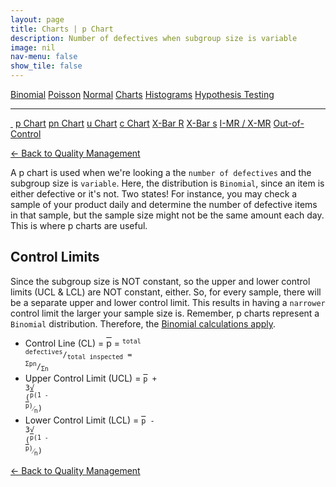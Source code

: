 ```yaml
---
layout: page
title: Charts | p Chart
description: Number of defectives when subgroup size is variable
image: nil
nav-menu: false
show_tile: false
---
```


<a href="../binomial.html" class="button small">Binomial</a>
<a href="../poisson.html" class="button small">Poisson</a>
<a href="../normal" class="button small">Normal</a>
<a href="./" class="button special small">Charts</a>
<a href="../histograms.html" class="button small">Histograms</a>
<a href="../hypothesis-testing.html" class="button small">Hypothesis Testing</a>

<hr />

<a href="./" style="border-bottom: none;"><i class="icon fa-home">&nbsp;</i></a>
<a href="p.html" class="button special small">p Chart</a>
<a href="pn.html" class="button small">pn Chart</a>
<a href="u.html" class="button small">u Chart</a>
<a href="c.html" class="button small">c Chart</a>
<a href="xbar-r.html" class="button small">X-Bar R</a>
<a href="xbar-s.html" class="button small">X-Bar s</a>
<a href="i-mr_x-mr.html" class="button small">I-MR / X-MR</a>
<a href="out-of-control.html" class="button small">Out-of-Control</a>

<a href="/quality-management">&#x2190; Back to Quality Management</a>

A p chart is used when we're looking a the `number of defectives` and the subgroup size is `variable`.  Here, the distribution is `Binomial`, since an item is either defective or it's not.  Two states!  For instance, you may check a sample of your product daily and determine the number of defective items in that sample, but the sample size might not be the same amount each day.  This is where p charts are useful.

## Control Limits

Since the subgroup size is NOT constant, so the upper and lower control limits (UCL & LCL) are NOT constant, either.  So, for every sample, there will be a separate upper and lower control limit.  This results in having a `narrower` control limit the larger your sample size is.  Remember, p charts represent a `Binomial` distribution.  Therefore, the <a href="../binomial.html">Binomial calculations apply</a>.

* Control Line (CL) = <span style="text-decoration: overline;">p</span> = <code><sup>total defectives</sup>/<sub>total inspected</sub> = <sup>&Sigma;pn</sup>/<sub>&Sigma;n</sub></code>
* Upper Control Limit (UCL) = <code><span style="text-decoration: overline;">p</span> + 3&radic;<span style="text-decoration: overline;"> </span>(<sup><span style="text-decoration: overline;">p</span>(1 - <span style="text-decoration: overline;">p</span>)</sup>&frasl;<sub>n</sub>)</code>
* Lower Control Limit (LCL) = <code><span style="text-decoration: overline;">p</span> - 3&radic;<span style="text-decoration: overline;"> </span>(<sup><span style="text-decoration: overline;">p</span>(1 - <span style="text-decoration: overline;">p</span>)</sup>&frasl;<sub>n</sub>)</code>


<a href="/quality-management">&#x2190; Back to Quality Management</a>